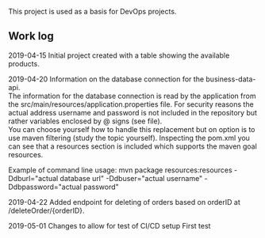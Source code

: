 This project is used as a basis for DevOps projects.

## Work log

2019-04-15 Initial project created with a table showing the available products.

2019-04-20 Information on the database connection for the business-data-api.  
The information for the database connection is read by the application from the src/main/resources/application.properties file. For security reasons the actual address username and password is not included in the repository but rather variables enclosed by @ signs (see file).  
You can choose yourself how to handle this replacement but on option is to use maven filtering (study the topic yourself).
Inspecting the pom.xml you can see that a resources section is included which supports the maven goal resources.
  
Example of command line usage: mvn package resources:resources -Ddburl="actual database url" -Ddbuser="actual username" -Ddbpassword="actual password"

2019-04-22 Added endpoint for deleting of orders based on orderID at /deleteOrder/{orderID}.

2019-05-01 Changes to allow for test of CI/CD setup
First test  